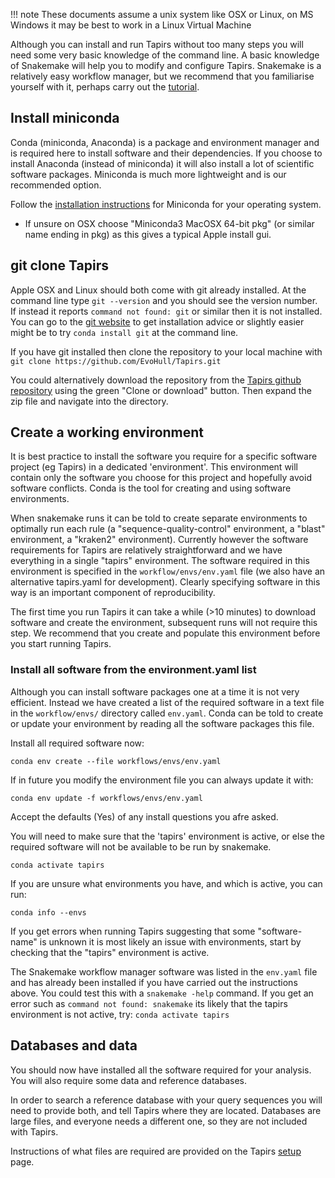 !!! note
    These documents assume a unix system like OSX or Linux, on MS Windows it may be best to work in a Linux Virtual Machine

Although you can install and run Tapirs without too many steps you will need some very basic knowledge of the command line. A basic knowledge of Snakemake will help you to modify and configure Tapirs. Snakemake is a relatively easy workflow manager, but we recommend that you familiarise yourself with it, perhaps carry out the [tutorial](https://snakemake.readthedocs.io/en/stable/tutorial/tutorial.html).

## Install miniconda

Conda (miniconda, Anaconda) is a package and environment manager and is required here to install software and their dependencies. If you choose to install Anaconda (instead of miniconda) it will also install a lot of scientific software packages. Miniconda is much more lightweight and is our recommended option.

Follow the [installation instructions](https://docs.conda.io/projects/conda/en/latest/user-guide/install/) for Miniconda for your operating system.

- If unsure on OSX choose "Miniconda3 MacOSX 64-bit pkg" (or similar name ending in pkg) as this gives a typical Apple install gui.

## git clone Tapirs

Apple OSX and Linux should both come with git already installed. At the command line type `git --version` and you should see the version number. If instead it reports `command not found: git` or similar then it is not installed. You can go to the [git website](https://git-scm.com/) to get installation advice or slightly easier might be to try `conda install git` at the command line.

If you have git installed then clone the repository to your local machine with `git clone https://github.com/EvoHull/Tapirs.git`

You could alternatively download the repository from the [Tapirs github repository](https://github.com/EvoHull/Tapirs) using the green "Clone or download" button. Then expand the zip file and navigate into the directory.

## Create a working environment

It is best practice to install the software you require for a specific software project (eg Tapirs) in a dedicated 'environment'. This environment will contain only the software you choose for this project and hopefully avoid software conflicts. Conda is the tool for creating and using software environments.

When snakemake runs it can be told to create separate environments to optimally run each rule (a "sequence-quality-control" environment, a "blast" environment, a "kraken2" environment). Currently however the software requirements for Tapirs are relatively straightforward and we have everything in a single "tapirs" environment. The software required in this environment is specified in the `workflow/envs/env.yaml` file (we also have an alternative tapirs.yaml for development). Clearly specifying software in this way is an important component of reproducibility.

The first time you run Tapirs it can take a while (>10 minutes) to download software and create the environment, subsequent runs will not require this step. We recommend that you create and populate this environment before you start running Tapirs.

### Install all software from the environment.yaml list

Although you can install software packages one at a time it is not very efficient. Instead we have created a list of the required software in a text file in the `workflow/envs/` directory called `env.yaml`. Conda can be told to create or update your environment by reading all the software packages this file.

Install all required software now:

`conda env create --file workflows/envs/env.yaml`

If in future you modify the environment file you can always update it with:

`conda env update -f workflows/envs/env.yaml`

Accept the defaults (Yes) of any install questions you afre asked.

You will need to make sure that the 'tapirs' environment is active, or else the required software will not be available to be run by snakemake.

`conda activate tapirs`

If you are unsure what environments you have, and which is active, you can run:

`conda info --envs`

If you get errors when running Tapirs suggesting that some "software-name" is unknown it is most likely an issue with environments, start by checking that the "tapirs" environment is active.

The Snakemake workflow manager software was listed in the `env.yaml` file and has already been installed if you have carried out the instructions above. You could test this with a `snakemake -help` command. If you get an error such as `command not found: snakemake` its likely that the tapirs environment is not active, try: `conda activate tapirs`

## Databases and data

You should now have installed all the software required for your analysis. You will also require some data and reference databases.

In order to search a reference database with your query sequences you will need to provide both, and tell Tapirs where they are located. Databases are large files, and everyone needs a different one, so they are not included with Tapirs.

Instructions of what files are required are provided on the Tapirs [setup](setup.md) page.

